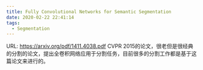 ```yaml
---
title: Fully Convolutional Networks for Semantic Segmentation
date: 2020-02-22 22:41:14
tags:
  - Segmentation
---
```

URL: https://arxiv.org/pdf/1411.4038.pdf
CVPR 2015的论文，很老但是很经典的分割的论文，提出全卷积网络应用于分割任务，目前很多的分割工作都是基于这篇论文来进行的。
